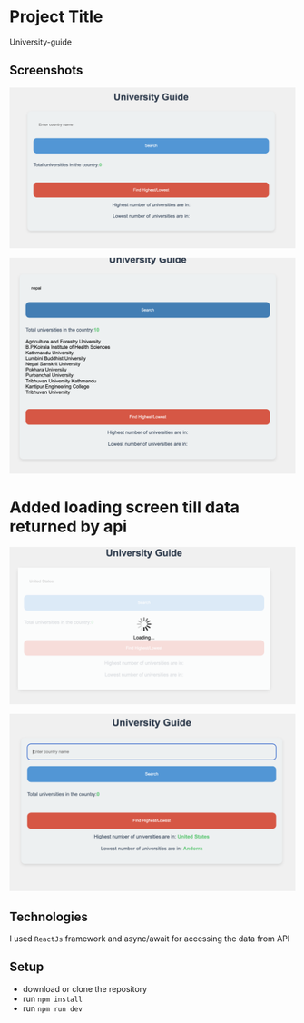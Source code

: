 # Project Title
University-guide


## Screenshots
![Alt text](https://github.com/Vsjangal/Blitz-assignment-frontend-reactjs/blob/main/src/Screenshots/screen1.png)







![Alt text](https://github.com/Vsjangal/Blitz-assignment-frontend-reactjs/blob/main/src/Screenshots/screen2.png)







# Added loading screen till data returned by api


![Alt text](https://github.com/Vsjangal/Blitz-assignment-frontend-reactjs/blob/main/src/Screenshots/screen3.png)






![Alt text](https://github.com/Vsjangal/Blitz-assignment-frontend-reactjs/blob/main/src/Screenshots/screen4.png)

## Technologies
I used `ReactJs` framework and async/await for accessing the data from API

## Setup
- download or clone the repository
- run `npm install`
- run `npm run dev`
